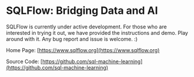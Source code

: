 # SQLFlow: Bridging Data and AI

SQLFlow is currently under active development. For those who are interested in trying it out, we have provided the instructions and demo. Play around with it. Any bug report and issue is welcome. :)

Home Page: [https://www.sqlflow.org](https://www.sqlflow.org)

Source Code: [https://github.com/sql-machine-learning](https://github.com/sql-machine-learning)
